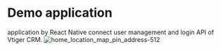# Demo application
application by React Native connect user management and login API of Vtiger CRM.
![home_location_map_pin_address-512](https://user-images.githubusercontent.com/24918915/40884292-0100798a-673b-11e8-942a-1b3d7af29d35.png)

